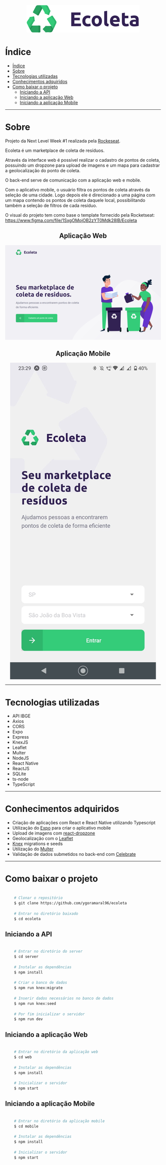 <h1 align="center">
    <img src="web/src/assets/logo.svg">
<h1>

# Índice
- [Índice](#índice)
- [Sobre](#sobre)
- [Tecnologias utilizadas](#tecnologias-utilizadas)
- [Conhecimentos adquiridos](#conhecimentos-adquiridos)
- [Como baixar o projeto](#como-baixar-o-projeto)
  - [Iniciando a API](#iniciando-a-api)
  - [Iniciando a aplicação Web](#iniciando-a-aplicação-web)
  - [Iniciando a aplicação Mobile](#iniciando-a-aplicação-mobile)

---

# Sobre
Projeto da Next Level Week #1 realizada pela [Rockeseat](https://rocketseat.com.br/).

Ecoleta é um marketplace de coleta de resíduos. 

Através da interface web é possível realizar o cadastro de pontos de coleta, possuindo um dropzone para upload de imagens e um mapa para cadastrar a geolocalização do ponto de coleta.

O back-end serve de comunicação com a aplicação web e mobile.

Com o aplicativo mobile, o usuário filtra os pontos de coleta através da seleção de uma cidade. 
Logo depois ele é direcionado a uma página com um mapa contendo os pontos de coleta daquele local, possibilitando também a seleção de filtros de cada resíduo.

O visual do projeto tem como base o template fornecido pela Rocketseat: https://www.figma.com/file/1SxgOMojOB2zYT0Mdk28lB/Ecoleta


<h2 align="center"> Aplicação Web </h2>
<p align="center">
    <img src="web.jpg" />
</p>
<h2 align="center"> Aplicação Mobile </h2>
<p align="center">
    <img src="mobile.jpeg" />
</p>

---

# Tecnologias utilizadas

- API IBGE
- Axios
- CORS
- Expo
- Express
- KnexJS
- Leaflet
- Multer
- NodeJS
- React Native
- ReactJS
- SQLite
- ts-node
- TypeScript
  
---

# Conhecimentos adquiridos

- Criação de aplicações com React e React Native utilizando Typescript
- Utilização do [Expo](https://expo.io/) para criar o aplicativo mobile
- Upload de imagens com [react-dropzone](https://github.com/react-dropzone/react-dropzone)
- Geolocalização com o [Leaflet](https://leafletjs.com/)
- [Knex](http://knexjs.org/) migrations e seeds
- Utilização do [Multer](https://www.npmjs.com/package/multer)
- Validação de dados submetidos no back-end com [Celebrate](https://github.com/arb/celebrate)
  
---

# Como baixar o projeto

```bash

    # Clonar o repositório
    $ git clone https://github.com/ygoramaral96/ecoleta

    # Entrar no diretório baixado
    $ cd ecoleta

```

## Iniciando a API

```bash

    # Entrar no diretório do server
    $ cd server

    # Instalar as dependências
    $ npm install

    # Criar o banco de dados
    $ npm run knex:migrate

    # Inserir dados necessários no banco de dados
    $ npm run knex:seed

    # Por fim inicializar o servidor
    $ npm run dev

```

## Iniciando a aplicação Web

```bash

    # Entrar no diretório da aplicação web
    $ cd web

    # Instalar as dependências
    $ npm install

    # Inicializar o servidor
    $ npm start

```

## Iniciando a aplicação Mobile

```bash

    # Entrar no diretório da aplicação mobile
    $ cd mobile

    # Instalar as dependências
    $ npm install

    # Inicializar o servidor
    $ npm start

```